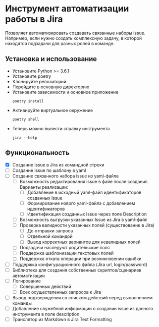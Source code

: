 # Инструмент автоматизации работы в Jira

Позволяет автоматизировать создавать связанные наборы issue.
Например, если нужно создать комплексную задачу,
 в которой находятся подзадачи для разных ролей в команде.

## Установка и использование 

* Установите Python >= 3.6.1
* Установите poetry
* Клонируйте репозиторий
* Перейдите в основную директорию
* Установите зависимости и основное приложение
    ```
    poetry install
    ```
* Активируйте виртуальное окружение
    ```
    poetry shell    
    ```
* Теперь можно вывести справку инструмента
    ```
    jira --help
    ```

## Функциональность


- [x] Создание issue в Jira из командной строки
- [ ] Создание issue по шаблону в yaml
- [ ] Создание связанного набора issue из yaml-файла
    - [ ] Возможность редактирования issue в файе после создания. Варианты реализации:
        - [ ] Добавление в исходный yaml-файл идентификаторов созданных Issue
        - [ ] Формирование нового yaml-файла с добавлением идентификаторов
        - [ ] Идентификация созданных Issue через поле Description
    - [ ] Возможность выгрузки указанных Issue из Jira в yaml-файл
    - [ ] Проверка валидности указанных полей (существование в Jira)
        - [ ] До отправки запроса
        - [ ] Отдельной командой
        - [ ] Вывод корректных вариантов для невалидных полей
    - [ ] Подзадачи наследуют родительские поля
    - [ ] Поддержка шаблонизации текстовых полей 
    - [ ] Поддержка отката операции при возникновении ошибки
- [ ] Поддержка конфигурационного файла (Jira url, login/password)
- [ ] Библиотека для создания собственных скриптов/сценариев автоматизации
- [ ] Логирование
    - [ ] Совершенных действий
    - [ ] Всех осуществленных запросов к Jira
- [ ] Вывод подтверждения со списком действий перед выполнением команды
- [ ] Добавление служебной информации о создании issue из данного инструмента в поле description
- [ ] Транслятор из Markdown в Jira Text Formatting
